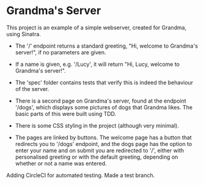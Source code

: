 # Grandma's Server

This project is an example of a simple webserver, created for Grandma, using Sinatra.

- The '/' endpoint returns a standard greeting, "Hi, welcome to Grandma's server!", if no parameters are given.

- If a name is given, e.g. '/Lucy', it will return "Hi, Lucy, welcome to Grandma's server!".

- The 'spec' folder contains tests that verify this is indeed the behaviour of the server.

- There is a second page on Grandma's server, found at the endpoint '/dogs', which displays some pictures of dogs that Grandma likes. The basic parts of this were built using TDD.

- There is some CSS styling in the project (although very minimal).

- The pages are linked by buttons. The welcome page has a button that redirects you to '/dogs' endpoint, and the dogs page has the option to enter your name and on submit you are redirected to '/', either with personalised greeting or with the default greeting, depending on whether or not a name was entered.


Adding CircleCI for automated testing.
Made a test branch.